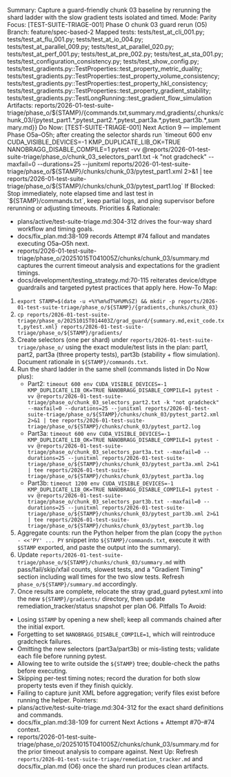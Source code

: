 Summary: Capture a guard-friendly chunk 03 baseline by rerunning the shard ladder with the slow gradient tests isolated and timed.
Mode: Parity
Focus: [TEST-SUITE-TRIAGE-001] Phase O chunk 03 guard rerun (O5)
Branch: feature/spec-based-2
Mapped tests: tests/test_at_cli_001.py; tests/test_at_flu_001.py; tests/test_at_io_004.py; tests/test_at_parallel_009.py; tests/test_at_parallel_020.py; tests/test_at_perf_001.py; tests/test_at_pre_002.py; tests/test_at_sta_001.py; tests/test_configuration_consistency.py; tests/test_show_config.py; tests/test_gradients.py::TestProperties::test_property_metric_duality; tests/test_gradients.py::TestProperties::test_property_volume_consistency; tests/test_gradients.py::TestProperties::test_property_hkl_consistency; tests/test_gradients.py::TestProperties::test_property_gradient_stability; tests/test_gradients.py::TestLongRunning::test_gradient_flow_simulation
Artifacts: reports/2026-01-test-suite-triage/phase_o/${STAMP}/{commands.txt,summary.md,gradients/,chunks/chunk_03/{pytest_part1.*,pytest_part2.*,pytest_part3a.*,pytest_part3b.*,summary.md}}
Do Now: [TEST-SUITE-TRIAGE-001] Next Action 9 — implement Phase O5a–O5h; after creating the selector shards run `timeout 600 env CUDA_VISIBLE_DEVICES=-1 KMP_DUPLICATE_LIB_OK=TRUE NANOBRAGG_DISABLE_COMPILE=1 pytest -vv @reports/2026-01-test-suite-triage/phase_o/chunk_03_selectors_part1.txt -k "not gradcheck" --maxfail=0 --durations=25 --junitxml reports/2026-01-test-suite-triage/phase_o/${STAMP}/chunks/chunk_03/pytest_part1.xml 2>&1 | tee reports/2026-01-test-suite-triage/phase_o/${STAMP}/chunks/chunk_03/pytest_part1.log`
If Blocked: Stop immediately, note elapsed time and last test in `${STAMP}/commands.txt`, keep partial logs, and ping supervisor before rerunning or adjusting timeouts.
Priorities & Rationale:
- plans/active/test-suite-triage.md:304-312 drives the four-way shard workflow and timing goals.
- docs/fix_plan.md:38-109 records Attempt #74 fallout and mandates executing O5a–O5h next.
- reports/2026-01-test-suite-triage/phase_o/20251015T041005Z/chunks/chunk_03/summary.md captures the current timeout analysis and expectations for the gradient timings.
- docs/development/testing_strategy.md:70-115 reiterates device/dtype guardrails and targeted pytest practices that apply here.
How-To Map:
1. `export STAMP=$(date -u +%Y%m%dT%H%M%SZ) && mkdir -p reports/2026-01-test-suite-triage/phase_o/${STAMP}/{gradients,chunks/chunk_03}`
2. `cp reports/2026-01-test-suite-triage/phase_o/20251015T014403Z/grad_guard/{summary.md,exit_code.txt,pytest.xml} reports/2026-01-test-suite-triage/phase_o/${STAMP}/gradients/`
3. Create selectors (one per shard) under `reports/2026-01-test-suite-triage/phase_o/` using the exact module/test lists in the plan: part1, part2, part3a (three property tests), part3b (stability + flow simulation). Document rationale in `${STAMP}/commands.txt`.
4. Run the shard ladder in the same shell (commands listed in Do Now plus):
   - Part2: `timeout 600 env CUDA_VISIBLE_DEVICES=-1 KMP_DUPLICATE_LIB_OK=TRUE NANOBRAGG_DISABLE_COMPILE=1 pytest -vv @reports/2026-01-test-suite-triage/phase_o/chunk_03_selectors_part2.txt -k "not gradcheck" --maxfail=0 --durations=25 --junitxml reports/2026-01-test-suite-triage/phase_o/${STAMP}/chunks/chunk_03/pytest_part2.xml 2>&1 | tee reports/2026-01-test-suite-triage/phase_o/${STAMP}/chunks/chunk_03/pytest_part2.log`
   - Part3a: `timeout 600 env CUDA_VISIBLE_DEVICES=-1 KMP_DUPLICATE_LIB_OK=TRUE NANOBRAGG_DISABLE_COMPILE=1 pytest -vv @reports/2026-01-test-suite-triage/phase_o/chunk_03_selectors_part3a.txt --maxfail=0 --durations=25 --junitxml reports/2026-01-test-suite-triage/phase_o/${STAMP}/chunks/chunk_03/pytest_part3a.xml 2>&1 | tee reports/2026-01-test-suite-triage/phase_o/${STAMP}/chunks/chunk_03/pytest_part3a.log`
   - Part3b: `timeout 1200 env CUDA_VISIBLE_DEVICES=-1 KMP_DUPLICATE_LIB_OK=TRUE NANOBRAGG_DISABLE_COMPILE=1 pytest -vv @reports/2026-01-test-suite-triage/phase_o/chunk_03_selectors_part3b.txt --maxfail=0 --durations=25 --junitxml reports/2026-01-test-suite-triage/phase_o/${STAMP}/chunks/chunk_03/pytest_part3b.xml 2>&1 | tee reports/2026-01-test-suite-triage/phase_o/${STAMP}/chunks/chunk_03/pytest_part3b.log`
5. Aggregate counts: run the Python helper from the plan (copy the `python - <<'PY' ... PY` snippet into `${STAMP}/commands.txt`, execute it with `$STAMP` exported, and paste the output into the summary).
6. Update `reports/2026-01-test-suite-triage/phase_o/${STAMP}/chunks/chunk_03/summary.md` with pass/fail/skip/xfail counts, slowest tests, and a "Gradient Timing" section including wall times for the two slow tests. Refresh `phase_o/${STAMP}/summary.md` accordingly.
7. Once results are complete, relocate the stray grad_guard pytest.xml into the new `${STAMP}/gradients/` directory, then update remediation_tracker/status snapshot per plan O6.
Pitfalls To Avoid:
- Losing `$STAMP` by opening a new shell; keep all commands chained after the initial export.
- Forgetting to set `NANOBRAGG_DISABLE_COMPILE=1`, which will reintroduce gradcheck failures.
- Omitting the new selectors (part3a/part3b) or mis-listing tests; validate each file before running pytest.
- Allowing tee to write outside the `${STAMP}` tree; double-check the paths before executing.
- Skipping per-test timing notes; record the duration for both slow property tests even if they finish quickly.
- Failing to capture junit XML before aggregation; verify files exist before running the helper.
Pointers:
- plans/active/test-suite-triage.md:304-312 for the exact shard definitions and commands.
- docs/fix_plan.md:38-109 for current Next Actions + Attempt #70–#74 context.
- reports/2026-01-test-suite-triage/phase_o/20251015T041005Z/chunks/chunk_03/summary.md for the prior timeout analysis to compare against.
Next Up: Refresh `reports/2026-01-test-suite-triage/remediation_tracker.md` and docs/fix_plan.md (O6) once the shard run produces clean artifacts.
